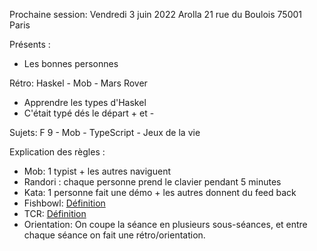 Prochaine session: Vendredi 3 juin 2022
Arolla
21 rue du Boulois
75001 Paris

Présents :
- Les bonnes personnes

Rétro: Haskel - Mob - Mars Rover
- Apprendre les types d'Haskel
- C'était typé dés le départ + et -

Sujets:
F 9 - Mob - TypeScript - Jeux de la vie

Explication des règles :
* Mob: 1 typist + les autres naviguent
* Randori : chaque personne prend le clavier pendant 5 minutes
* Kata: 1 personne fait une démo + les autres donnent du feed back
* Fishbowl: [Définition](https://en.wikipedia.org/wiki/Fishbowl_(conversation))
* TCR: [Définition](https://medium.com/@kentbeck_7670/test-commit-revert-870bbd756864)
* Orientation: On coupe la séance en plusieurs sous-séances, et entre chaque
  séance on fait une rétro/orientation.
